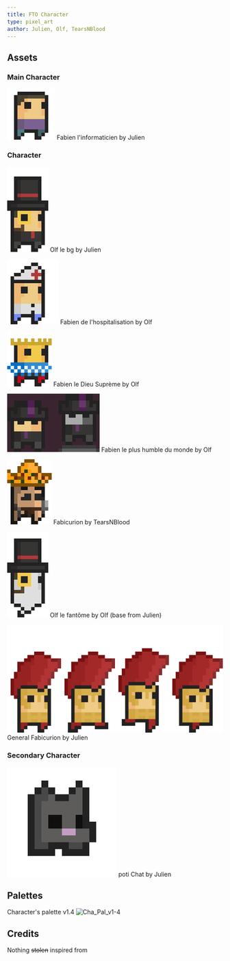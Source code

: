 ```yaml
---
title: FTO Character
type: pixel_art
author: Julien, Olf, TearsNBlood
---
```


## Assets

### Main Character

![Fabien l'informaticien v1.2](attachments/Characters/fabien_flexing.gif "Fabien l'informaticien")
Fabien l'informaticien by Julien

### Character

![Olf v1.4](attachments/Characters/OlfChapovolant.gif "Olf le meilleur")
Olf le bg by Julien

![Fabien de l'hospitalisation v1.3](attachments/Characters/Hugo_surplace.gif "Fabien de l'hospitalisation")
Fabien de l'hospitalisation by Olf

![Fabien le Dieu Suprème v1.2](attachments/Characters/DieuSupreme.gif "Fabien le Dieu Suprème")
Fabien le Dieu Suprème by Olf

![Fabien le plus humble du monde](attachments/Characters/l'homme%20le%20plus%20humble%20du%20monde1.png "Fabien le plus humble du monde")
Fabien le plus humble du monde by Olf

![Fabicurion](attachments/Characters/Fabicurion.png "Fabicurion")
Fabicurion by TearsNBlood

![Olf le fantôme](attachments/Characters/Ghost%20Olf.gif "bou")
Olf le fantôme by Olf (base from Julien)

![General Fabicurion](attachments/Characters/General_Fabicurion_sprite_sheet.png "General Fabicurion")
General Fabicurion by Julien

### Secondary Character

![poti Chat v1](attachments/Characters/chat_random_prototype.gif "poti Chat")
poti Chat by Julien

## Palettes

Character's palette v1.4
![Cha_Pal_v1-4](attachments%5CMAP%5COther%5Cpalette_FTO_character_v1-4.png "more worm color to pop the character out")

## Credits

Nothing ~~stolen~~ inspired from
